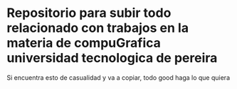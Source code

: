 # Repositorio para subir todo relacionado con trabajos en la materia de compuGrafica universidad tecnologica de pereira






































Si encuentra esto de casualidad y va a copiar, todo good haga lo que quiera
